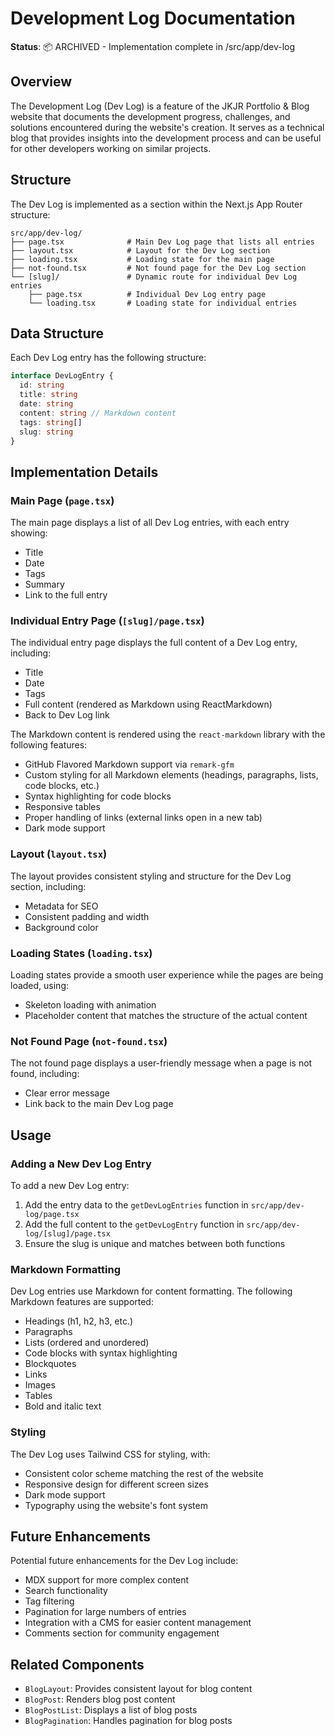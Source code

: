 # Development Log Documentation

**Status**: 📦 ARCHIVED - Implementation complete in /src/app/dev-log

## Overview

The Development Log (Dev Log) is a feature of the JKJR Portfolio & Blog website that documents the development progress, challenges, and solutions encountered during the website's creation. It serves as a technical blog that provides insights into the development process and can be useful for other developers working on similar projects.

## Structure

The Dev Log is implemented as a section within the Next.js App Router structure:

```
src/app/dev-log/
├── page.tsx              # Main Dev Log page that lists all entries
├── layout.tsx            # Layout for the Dev Log section
├── loading.tsx           # Loading state for the main page
├── not-found.tsx         # Not found page for the Dev Log section
└── [slug]/               # Dynamic route for individual Dev Log entries
    ├── page.tsx          # Individual Dev Log entry page
    └── loading.tsx       # Loading state for individual entries
```

## Data Structure

Each Dev Log entry has the following structure:

```typescript
interface DevLogEntry {
  id: string
  title: string
  date: string
  content: string // Markdown content
  tags: string[]
  slug: string
}
```

## Implementation Details

### Main Page (`page.tsx`)

The main page displays a list of all Dev Log entries, with each entry showing:

- Title
- Date
- Tags
- Summary
- Link to the full entry

### Individual Entry Page (`[slug]/page.tsx`)

The individual entry page displays the full content of a Dev Log entry, including:

- Title
- Date
- Tags
- Full content (rendered as Markdown using ReactMarkdown)
- Back to Dev Log link

The Markdown content is rendered using the `react-markdown` library with the following features:

- GitHub Flavored Markdown support via `remark-gfm`
- Custom styling for all Markdown elements (headings, paragraphs, lists, code blocks, etc.)
- Syntax highlighting for code blocks
- Responsive tables
- Proper handling of links (external links open in a new tab)
- Dark mode support

### Layout (`layout.tsx`)

The layout provides consistent styling and structure for the Dev Log section, including:

- Metadata for SEO
- Consistent padding and width
- Background color

### Loading States (`loading.tsx`)

Loading states provide a smooth user experience while the pages are being loaded, using:

- Skeleton loading with animation
- Placeholder content that matches the structure of the actual content

### Not Found Page (`not-found.tsx`)

The not found page displays a user-friendly message when a page is not found, including:

- Clear error message
- Link back to the main Dev Log page

## Usage

### Adding a New Dev Log Entry

To add a new Dev Log entry:

1. Add the entry data to the `getDevLogEntries` function in `src/app/dev-log/page.tsx`
2. Add the full content to the `getDevLogEntry` function in `src/app/dev-log/[slug]/page.tsx`
3. Ensure the slug is unique and matches between both functions

### Markdown Formatting

Dev Log entries use Markdown for content formatting. The following Markdown features are supported:

- Headings (h1, h2, h3, etc.)
- Paragraphs
- Lists (ordered and unordered)
- Code blocks with syntax highlighting
- Blockquotes
- Links
- Images
- Tables
- Bold and italic text

### Styling

The Dev Log uses Tailwind CSS for styling, with:

- Consistent color scheme matching the rest of the website
- Responsive design for different screen sizes
- Dark mode support
- Typography using the website's font system

## Future Enhancements

Potential future enhancements for the Dev Log include:

- MDX support for more complex content
- Search functionality
- Tag filtering
- Pagination for large numbers of entries
- Integration with a CMS for easier content management
- Comments section for community engagement

## Related Components

- `BlogLayout`: Provides consistent layout for blog content
- `BlogPost`: Renders blog post content
- `BlogPostList`: Displays a list of blog posts
- `BlogPagination`: Handles pagination for blog posts
